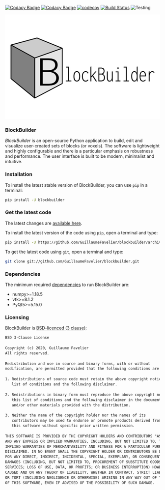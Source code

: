 [![Codacy Badge](https://app.codacy.com/project/badge/Grade/2b132b99d65b4b358148b8284cdbf184)](https://www.codacy.com?utm_source=github.com&amp;utm_medium=referral&amp;utm_content=GuillaumeFavelier/blockbuilder&amp;utm_campaign=Badge_Grade)
[![Codacy Badge](https://app.codacy.com/project/badge/Coverage/2b132b99d65b4b358148b8284cdbf184)](https://www.codacy.com?utm_source=github.com&utm_medium=referral&utm_content=GuillaumeFavelier/blockbuilder&utm_campaign=Badge_Coverage)
[![codecov](https://codecov.io/gh/GuillaumeFavelier/blockbuilder/branch/master/graph/badge.svg?token=AjF30DFi0b)](https://codecov.io/gh/GuillaumeFavelier/blockbuilder)
[![Build Status](https://dev.azure.com/guillaumefavelier/blockbuilder/_apis/build/status/GuillaumeFavelier.blockbuilder?branchName=master)](https://dev.azure.com/guillaumefavelier/blockbuilder/_build/latest?definitionId=2&branchName=master)
![Testing](https://github.com/GuillaumeFavelier/blockbuilder/workflows/Testing/badge.svg)

![logo](logo/logo.png)

### BlockBuilder

*BlockBuilder* is an open-source Python application to build, edit and visualize
user-created sets of blocks (or voxels). The software is lightweight and highly
configurable and there is a particular emphasis on robustness and performance.
The user interface is built to be modern, minimalist and intuitive.

### Installation

To install the latest stable version of BlockBuilder, you can use `pip` in a terminal:

```sh
pip install -U blockbuilder
```

### Get the latest code

The latest changes are [available here](changelog/latest.md).

To install the latest version of the code using `pip`, open a terminal and type:

```sh
pip install -U https://github.com/GuillaumeFavelier/blockbuilder/archive/master.zip
```

To get the latest code using `git`, open a terminal and type:

```sh
git clone git://github.com/GuillaumeFavelier/blockbuilder.git
```

### Dependencies

The minimum required [dependencies](requirements.txt) to run BlockBuilder are:

-   numpy>=1.18.5
-   vtk>=8.1.2
-   PyQt5>=5.15.0

### Licensing

BlockBuilder is [BSD-licenced (3 clause)](LICENSE):

```txt
BSD 3-Clause License

Copyright (c) 2020, Guillaume Favelier
All rights reserved.

Redistribution and use in source and binary forms, with or without
modification, are permitted provided that the following conditions are met:

1. Redistributions of source code must retain the above copyright notice, this
   list of conditions and the following disclaimer.

2. Redistributions in binary form must reproduce the above copyright notice,
   this list of conditions and the following disclaimer in the documentation
   and/or other materials provided with the distribution.

3. Neither the name of the copyright holder nor the names of its
   contributors may be used to endorse or promote products derived from
   this software without specific prior written permission.

THIS SOFTWARE IS PROVIDED BY THE COPYRIGHT HOLDERS AND CONTRIBUTORS "AS IS"
AND ANY EXPRESS OR IMPLIED WARRANTIES, INCLUDING, BUT NOT LIMITED TO, THE
IMPLIED WARRANTIES OF MERCHANTABILITY AND FITNESS FOR A PARTICULAR PURPOSE ARE
DISCLAIMED. IN NO EVENT SHALL THE COPYRIGHT HOLDER OR CONTRIBUTORS BE LIABLE
FOR ANY DIRECT, INDIRECT, INCIDENTAL, SPECIAL, EXEMPLARY, OR CONSEQUENTIAL
DAMAGES (INCLUDING, BUT NOT LIMITED TO, PROCUREMENT OF SUBSTITUTE GOODS OR
SERVICES; LOSS OF USE, DATA, OR PROFITS; OR BUSINESS INTERRUPTION) HOWEVER
CAUSED AND ON ANY THEORY OF LIABILITY, WHETHER IN CONTRACT, STRICT LIABILITY,
OR TORT (INCLUDING NEGLIGENCE OR OTHERWISE) ARISING IN ANY WAY OUT OF THE USE
OF THIS SOFTWARE, EVEN IF ADVISED OF THE POSSIBILITY OF SUCH DAMAGE.
```

